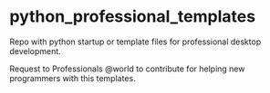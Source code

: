 # python_professional_templates
Repo with python startup or template files for professional desktop development.

Request to Professionals @world to contribute for helping new programmers with this templates. 
